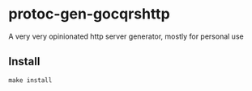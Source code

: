 # protoc-gen-gocqrshttp

A very very opinionated http server generator, mostly for personal use

## Install
```
make install
```
